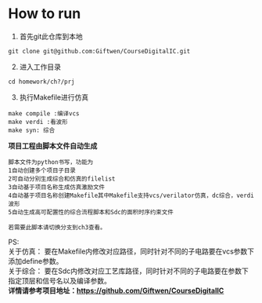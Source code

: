 
# How to run

1. 首先git此仓库到本地
```
git clone git@github.com:Giftwen/CourseDigitalIC.git
```
2. 进入工作目录
```
cd homework/ch?/prj
```
3. 执行Makefile进行仿真
```
make compile :编译vcs
make verdi :看波形
make syn: 综合 
```
**项目工程由脚本文件自动生成**
```
脚本文件为python书写，功能为
1自动创建多个项目子目录
2可自动分别生成综合和仿真的filelist
3自动基于项目名称生成仿真激励文件
4自动基于项目名称创建Makefile其中Makefile支持vcs/verilator仿真，dc综合，verdi波形
5自动生成高可配置性的综合流程脚本和Sdc的面积时序约束文件

若需要此脚本请切换分支到ch3查看。
```  
PS:   
关于仿真：
要在Makefile内修改对应路径，同时针对不同的子电路要在vcs参数下添加define参数。  
关于综合：
要在Sdc内修改对应工艺库路径，同时针对不同的子电路要在参数下指定顶层和信号名以及编译参数。  
**详情请参考项目地址：https://github.com/Giftwen/CourseDigitalIC**